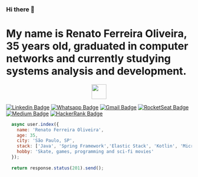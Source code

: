 ### Hi there 👋

# My name is Renato Ferreira Oliveira, 35 years old, graduated in computer networks and currently studying systems analysis and development.

<p align="center">
  <img src="https://uploads.spiritfanfiction.com/fanfics/capitulos/201712/mais-um-dia-normal-so-acho-11143617-031220170048.gif" width="40px" align="middle">
</p>
  
[![Linkedin Badge](https://img.shields.io/badge/-Linkedin-6633cc?style=flat-square&logo=Linkedin&logoColor=white&color=black&link=https://www.linkedin.com/in/eduarddojose/)](https://www.linkedin.com/in/renato-ferreira-oliveira-0980b2ba/)
[![Whatsapp Badge](https://img.shields.io/badge/-WhatsApp-6633cc?style=flat-square&logo=Whatsapp&logoColor=white&color=black&link=https://whats.link/eduardojose)](https://whats.link/renatoferreiraoliveira)
[![Gmail Badge](https://img.shields.io/badge/-Gmail-c14438?style=flat-square&logo=Gmail&logoColor=white&color=black&link=mailto:duduxss3@gmail.com)](mailto:rena.f.oliveira@gmail.com)
[![RocketSeat Badge](https://img.shields.io/badge/-RocketSeat-6633cc?style=flat-square&logo=Polymer-Project&logoColor=white&color=black&link=https://app.rocketseat.com.br/me/eduardo-jose-1594223134)](https://app.rocketseat.com.br/me/renato-ferreira-oliveira-06801)
[![Medium Badge](https://img.shields.io/badge/-Medium-6633cc?style=flat-square&logo=Elixir&logoColor=white&color=black&link=https://medium.com/@duduxss3)](https://medium.com/@rena.f.oliveira)
[![HackerRank Badge](https://img.shields.io/badge/-HackerRank-6633cc?style=flat-square&logo=HackerRank&logoColor=white&color=black&link=https://www.hackerrank.com/Edudev142)](https://www.hackerrank.com/rena_f_oliveira)


```javascript
  async user.index({
    name: 'Renato Ferreira Oliveira',
    age: 35,
    city: 'São Paulo, SP',
    stack: ['Java', 'Spring Framework','Elastic Stack', 'Kotlin', 'Micronaut',  'gRPC', 'Vue.js'],
    hobby: 'Skate, games, programming and sci-fi movies'
  });
  
  return response.status(201).send();
```

